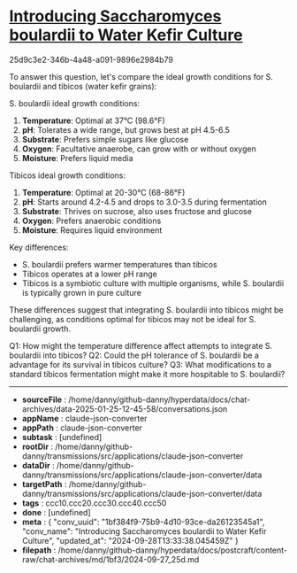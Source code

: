 # [Introducing Saccharomyces boulardii to Water Kefir Culture](https://claude.ai/chat/1bf384f9-75b9-4d10-93ce-da26123545a1)

25d9c3e2-346b-4a48-a091-9896e2984b79

 To answer this question, let's compare the ideal growth conditions for S. boulardii and tibicos (water kefir grains):

S. boulardii ideal growth conditions:
1. **Temperature**: Optimal at 37°C (98.6°F)
2. **pH**: Tolerates a wide range, but grows best at pH 4.5-6.5
3. **Substrate**: Prefers simple sugars like glucose
4. **Oxygen**: Facultative anaerobe, can grow with or without oxygen
5. **Moisture**: Prefers liquid media

Tibicos ideal growth conditions:
1. **Temperature**: Optimal at 20-30°C (68-86°F)
2. **pH**: Starts around 4.2-4.5 and drops to 3.0-3.5 during fermentation
3. **Substrate**: Thrives on sucrose, also uses fructose and glucose
4. **Oxygen**: Prefers anaerobic conditions
5. **Moisture**: Requires liquid environment

Key differences:
- S. boulardii prefers warmer temperatures than tibicos
- Tibicos operates at a lower pH range
- Tibicos is a symbiotic culture with multiple organisms, while S. boulardii is typically grown in pure culture

These differences suggest that integrating S. boulardii into tibicos might be challenging, as conditions optimal for tibicos may not be ideal for S. boulardii growth.

Q1: How might the temperature difference affect attempts to integrate S. boulardii into tibicos?
Q2: Could the pH tolerance of S. boulardii be a advantage for its survival in tibicos culture?
Q3: What modifications to a standard tibicos fermentation might make it more hospitable to S. boulardii?

---

* **sourceFile** : /home/danny/github-danny/hyperdata/docs/chat-archives/data-2025-01-25-12-45-58/conversations.json
* **appName** : claude-json-converter
* **appPath** : claude-json-converter
* **subtask** : [undefined]
* **rootDir** : /home/danny/github-danny/transmissions/src/applications/claude-json-converter
* **dataDir** : /home/danny/github-danny/transmissions/src/applications/claude-json-converter/data
* **targetPath** : /home/danny/github-danny/transmissions/src/applications/claude-json-converter/data
* **tags** : ccc10.ccc20.ccc30.ccc40.ccc50
* **done** : [undefined]
* **meta** : {
  "conv_uuid": "1bf384f9-75b9-4d10-93ce-da26123545a1",
  "conv_name": "Introducing Saccharomyces boulardii to Water Kefir Culture",
  "updated_at": "2024-09-28T13:33:38.045459Z"
}
* **filepath** : /home/danny/github-danny/hyperdata/docs/postcraft/content-raw/chat-archives/md/1bf3/2024-09-27_25d.md